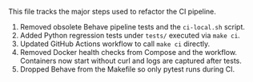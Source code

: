 This file tracks the major steps used to refactor the CI pipeline.

1. Removed obsolete Behave pipeline tests and the `ci-local.sh` script.
2. Added Python regression tests under `tests/` executed via `make ci`.
3. Updated GitHub Actions workflow to call `make ci` directly.
4. Removed Docker health checks from Compose and the workflow. Containers now
   start without curl and logs are captured after tests.
5. Dropped Behave from the Makefile so only pytest runs during CI.
